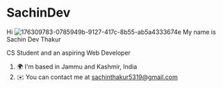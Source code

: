 # SachinDev

Hi ![176309783-0785949b-9127-417c-8b55-ab5a4333674e](https://github.com/user-attachments/assets/cc6f58a4-696c-4544-963b-5cb661fa20d9) My name is Sachin Dev Thakur


CS Student and an aspiring Web Developer
 1. 🌍  I'm based in Jammu and Kashmir, India
 2. ✉️  You can contact me at sachinthakur5319@gmail.com

